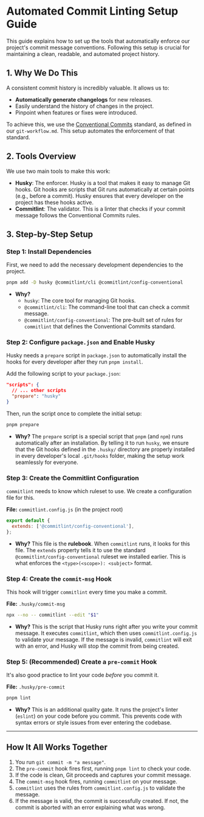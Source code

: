 # Automated Commit Linting Setup Guide

This guide explains how to set up the tools that automatically enforce our project's commit message conventions. Following this setup is crucial for maintaining a clean, readable, and automated project history.

## 1. Why We Do This

A consistent commit history is incredibly valuable. It allows us to:
- **Automatically generate changelogs** for new releases.
- Easily understand the history of changes in the project.
- Pinpoint when features or fixes were introduced.

To achieve this, we use the [Conventional Commits](https://www.conventionalcommits.org/) standard, as defined in our `git-workflow.md`. This setup automates the enforcement of that standard.

## 2. Tools Overview

We use two main tools to make this work:

- **Husky**: The enforcer. Husky is a tool that makes it easy to manage Git hooks. Git hooks are scripts that Git runs automatically at certain points (e.g., before a commit). Husky ensures that every developer on the project has these hooks active.
- **Commitlint**: The validator. This is a linter that checks if your commit message follows the Conventional Commits rules.

## 3. Step-by-Step Setup

### Step 1: Install Dependencies

First, we need to add the necessary development dependencies to the project.

```bash
pnpm add -D husky @commitlint/cli @commitlint/config-conventional
```

- **Why?**
  - `husky`: The core tool for managing Git hooks.
  - `@commitlint/cli`: The command-line tool that can check a commit message.
  - `@commitlint/config-conventional`: The pre-built set of rules for `commitlint` that defines the Conventional Commits standard.

### Step 2: Configure `package.json` and Enable Husky

Husky needs a `prepare` script in `package.json` to automatically install the hooks for every developer after they run `pnpm install`.

Add the following script to your `package.json`:
```json
"scripts": {
  // ... other scripts
  "prepare": "husky"
}
```

Then, run the script once to complete the initial setup:
```bash
pnpm prepare
```
- **Why?** The `prepare` script is a special script that `pnpm` (and `npm`) runs automatically after an installation. By telling it to run `husky`, we ensure that the Git hooks defined in the `.husky/` directory are properly installed in every developer's local `.git/hooks` folder, making the setup work seamlessly for everyone.

### Step 3: Create the Commitlint Configuration

`commitlint` needs to know which ruleset to use. We create a configuration file for this.

**File:** `commitlint.config.js` (in the project root)
```javascript
export default {
  extends: ['@commitlint/config-conventional'],
};
```

- **Why?** This file is the **rulebook**. When `commitlint` runs, it looks for this file. The `extends` property tells it to use the standard `@commitlint/config-conventional` ruleset we installed earlier. This is what enforces the `<type>(<scope>): <subject>` format.

### Step 4: Create the `commit-msg` Hook

This hook will trigger `commitlint` every time you make a commit.

**File:** `.husky/commit-msg`
```sh
npx --no -- commitlint --edit "$1"
```

- **Why?** This is the script that Husky runs right after you write your commit message. It executes `commitlint`, which then uses `commitlint.config.js` to validate your message. If the message is invalid, `commitlint` will exit with an error, and Husky will stop the commit from being created.

### Step 5: (Recommended) Create a `pre-commit` Hook

It's also good practice to lint your code *before* you commit it.

**File:** `.husky/pre-commit`
```sh
pnpm lint
```

- **Why?** This is an additional quality gate. It runs the project's linter (`eslint`) on your code before you commit. This prevents code with syntax errors or style issues from ever entering the codebase.

---

## How It All Works Together

1.  You run `git commit -m "a message"`.
2.  The `pre-commit` hook fires first, running `pnpm lint` to check your code.
3.  If the code is clean, Git proceeds and captures your commit message.
4.  The `commit-msg` hook fires, running `commitlint` on your message.
5.  `commitlint` uses the rules from `commitlint.config.js` to validate the message.
6.  If the message is valid, the commit is successfully created. If not, the commit is aborted with an error explaining what was wrong.
